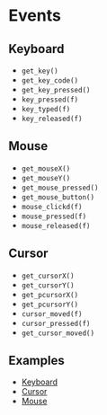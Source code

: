 # Events

## Keyboard

- `get_key()`
- `get_key_code()`
- `get_key_pressed()`
- `key_pressed(f)`
- `key_typed(f)`
- `key_released(f)`
  
## Mouse

- `get_mouseX()`
- `get_mouseY()`
- `get_mouse_pressed()`
- `get_mouse_button()`
- `mouse_clickd(f)`
- `mouse_pressed(f)`
- `mouse_released(f)`

## Cursor

- `get_cursorX()`
- `get_cursorY()`
- `get_pcursorX()`
- `get_pcursorY()`
- `cursor_moved(f)`
- `cursor_pressed(f)`
- `get_cursor_moved()`

## Examples

- [Keyboard](https://github.com/charming-art/charming/blob/master/tests/test_event_keyboard.py)
- [Cursor](https://github.com/charming-art/charming/blob/master/tests/test_event_cursor.py)
- [Mouse](https://github.com/charming-art/charming/blob/master/tests/test_event_mouse.py)